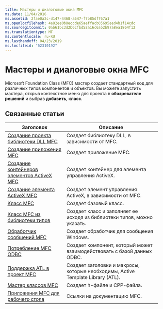 ```yaml
---
title: Мастеры и диалоговые окна MFC
ms.date: 11/04/2016
ms.assetid: 2fae0a2c-d147-4468-a547-f7b85df767a1
ms.openlocfilehash: 4a82ee0b8eccde65aeffacb05695eed4b1f14cdc
ms.sourcegitcommit: 0ab61bc3d2b6cfbd52a16c6ab2b97a8ea1864f12
ms.translationtype: MT
ms.contentlocale: ru-RU
ms.lasthandoff: 04/23/2019
ms.locfileid: "62310192"
---
```

# <a name="mfc-wizards-and-dialog-boxes"></a>Мастеры и диалоговые окна MFC

Microsoft Foundation Class (MFC) мастер создает стандартный код для различных типов компонентов и объектов. Вы можете запустить мастера, открыв контекстное меню для проекта в **обозревателе решений** и выбрав **добавить**, **класс**.

## <a name="related-articles"></a>Связанные статьи

|Заголовок|Описание|
|-----------|-----------------|
|[Создание проекта библиотеки DLL MFC](../../mfc/reference/creating-an-mfc-dll-project.md)|Создает библиотеку DLL, в зависимости от MFC.|
|[Создание приложения MFC](../../mfc/reference/creating-an-mfc-application.md)|Создает приложение MFC.|
|[Создание контейнеров элементов ActiveX MFC](../../mfc/reference/creating-an-mfc-activex-control-container.md)|Создает контейнер для элемента управления ActiveX.|
|[Создание элемента ActiveX MFC](../../mfc/reference/creating-an-mfc-activex-control.md)|Создает элемент управления ActiveX, в зависимости от MFC.|
|[Класс MFC](../../mfc/reference/adding-an-mfc-class.md)|Создает базовый класс.|
|[Класс MFC из библиотеки типов](../../mfc/reference/adding-an-mfc-class-from-a-type-library.md)|Создает класс и заполняет ее исходя из библиотеки типов, можно указать.|
|[Обработчик сообщений MFC](../../mfc/reference/adding-an-mfc-message-handler.md)|Создает обработчик для сообщения Windows.|
|[Потребление MFC ODBC](../../mfc/reference/adding-an-mfc-odbc-consumer.md)|Создает компонент, который может взаимодействовать с базой данных ODBC.|
|[Поддержка ATL в проект MFC](../../mfc/reference/adding-atl-support-to-your-mfc-project.md)|Создает заголовки и макросы, которые необходимы, Active Template Library (ATL).|
|[Мастер классов MFC](../../mfc/reference/mfc-class-wizard.md)|Создает h-файле и CPP-файла.|
|[Приложения MFC для рабочего стола](../../mfc/mfc-desktop-applications.md)|Ссылки на документацию MFC.|
